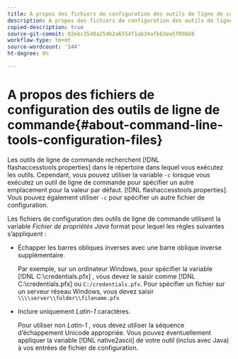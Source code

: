 ```yaml
---
title: A propos des fichiers de configuration des outils de ligne de commande
description: A propos des fichiers de configuration des outils de ligne de commande
copied-description: true
source-git-commit: 02ebc3548a254b2a6554f1ab34afbb3ea5f09bb8
workflow-type: tm+mt
source-wordcount: '144'
ht-degree: 0%

---
```


# A propos des fichiers de configuration des outils de ligne de commande{#about-command-line-tools-configuration-files}

Les outils de ligne de commande recherchent [!DNL flashaccesstools.properties] dans le répertoire dans lequel vous exécutez les outils. Cependant, vous pouvez utiliser la variable `-c` lorsque vous exécutez un outil de ligne de commande pour spécifier un autre emplacement pour la valeur par défaut. [!DNL flashaccesstools.properties]. Vous pouvez également utiliser `-c` pour spécifier un autre fichier de configuration.

Les fichiers de configuration des outils de ligne de commande utilisent la variable *Fichier de propriétés Java* format pour lequel les règles suivantes s’appliquent :

* Échapper les barres obliques inverses avec une barre oblique inverse supplémentaire.

  Par exemple, sur un ordinateur Windows, pour spécifier la variable [!DNL C:\credentials.pfx] , vous devez le saisir comme [!DNL C:\\credentials.pfx] ou `C:/credentials.pfx`. Pour spécifier un fichier sur un serveur réseau Windows, vous devez saisir `\\\\server\\folder\\filename.pfx`
* Inclure uniquement *Latin-1* caractères.

  Pour utiliser non *Latin-1* , vous devez utiliser la séquence d’échappement Unicode appropriée. Vous pouvez éventuellement appliquer la variable [!DNL native2ascii] de votre outil (inclus avec Java) à vos entrées de fichier de configuration.
